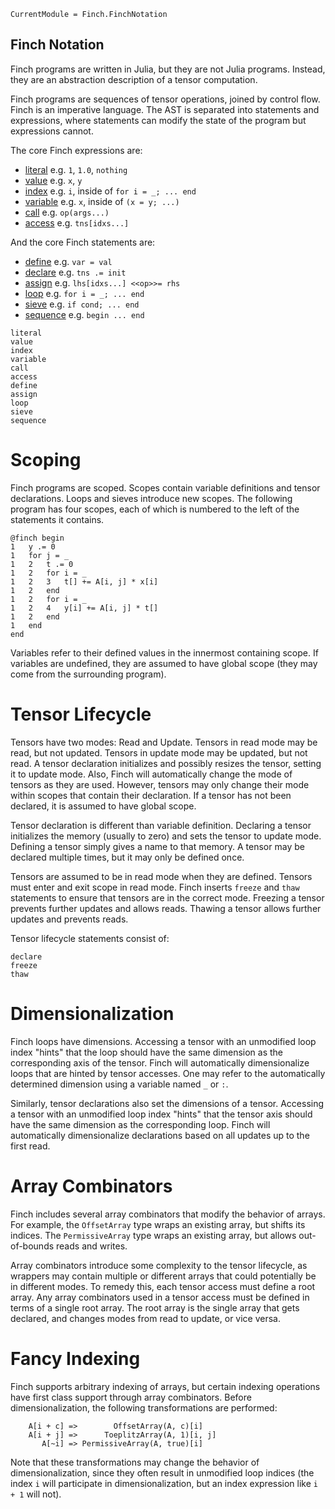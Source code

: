 ```@meta
CurrentModule = Finch.FinchNotation
```

## Finch Notation

Finch programs are written in Julia, but they are not Julia programs.
Instead, they are an abstraction description of a tensor computation.

Finch programs are sequences of tensor operations, joined by control flow. Finch
is an imperative language. The AST is separated into statements and expressions,
where statements can modify the state of the program but expressions cannot.

The core Finch expressions are:

- [literal](@ref) e.g. `1`, `1.0`, `nothing`
- [value](@ref) e.g. `x`, `y`
- [index](@ref) e.g. `i`, inside of `for i = _; ... end`
- [variable](@ref) e.g. `x`, inside of `(x = y; ...)`
- [call](@ref) e.g. `op(args...)`
- [access](@ref) e.g. `tns[idxs...]`

And the core Finch statements are:

- [define](@ref) e.g. `var = val`
- [declare](@ref) e.g. `tns .= init`
- [assign](@ref) e.g. `lhs[idxs...] <<op>>= rhs`
- [loop](@ref) e.g. `for i = _; ... end`
- [sieve](@ref) e.g. `if cond; ... end`
- [sequence](@ref) e.g. `begin ... end`

```@docs
literal
value
index
variable
call
access
define
assign
loop
sieve
sequence
```

# Scoping

Finch programs are scoped. Scopes contain variable definitions and tensor
declarations.  Loops and sieves introduce new scopes. The following program
has four scopes, each of which is numbered to the left of the statements it contains.

```
@finch begin
1   y .= 0
1   for j = _
1   2   t .= 0
1   2   for i = _
1   2   3   t[] += A[i, j] * x[i]
1   2   end
1   2   for i = _
1   2   4   y[i] += A[i, j] * t[]
1   2   end
1   end
end
```

Variables refer to their defined values in the innermost containing scope. If variables are undefined, they are assumed to have global scope (they may come from the surrounding program).

# Tensor Lifecycle

Tensors have two modes: Read and Update. Tensors in read mode may be read, but not updated. Tensors in update mode may be updated, but not read. A tensor declaration initializes and possibly resizes the tensor, setting it to update mode. Also, Finch will automatically change the mode of tensors as they are used. However, tensors may only change their mode within scopes that contain their declaration. If a tensor has not been declared, it is assumed to have global scope.

Tensor declaration is different than variable definition. Declaring a tensor initializes the memory (usually to zero) and sets the tensor to update mode. Defining a tensor simply gives a name to that memory. A tensor may be declared multiple times, but it may only be defined once.

Tensors are assumed to be in read mode when they are defined. 
Tensors must enter and exit scope in read mode. Finch inserts
`freeze` and `thaw` statements to ensure that tensors are in the correct mode. Freezing a tensor prevents further updates and allows reads. Thawing a tensor allows further updates and prevents reads.

Tensor lifecycle statements consist of:
```@docs
declare
freeze
thaw
```

# Dimensionalization

Finch loops have dimensions. Accessing a tensor with an unmodified loop index
"hints" that the loop should have the same dimension as the corresponding axis
of the tensor. Finch will automatically dimensionalize loops that are hinted by
tensor accesses. One may refer to the automatically determined dimension using a
variable named `_` or `:`. 

Similarly, tensor declarations also set the dimensions of a tensor. Accessing a tensor with an unmodified loop index
"hints" that the tensor axis should have the same dimension as the corresponding loop. Finch will automatically dimensionalize declarations based on all updates up to the first read.  

# Array Combinators

Finch includes several array combinators that modify the behavior of arrays. For
example, the `OffsetArray` type wraps an existing array, but shifts its
indices. The `PermissiveArray` type wraps an existing array, but allows
out-of-bounds reads and writes.

Array combinators introduce some complexity to the tensor lifecycle, as wrappers
may contain multiple or different arrays that could potentially be in different
modes. To remedy this, each tensor access must define a root array. Any array combinators used in a tensor access must be defined in terms of a single root array. The root array is the single array that gets declared, and changes modes from read to update, or vice versa.

# Fancy Indexing

Finch supports arbitrary indexing of arrays, but certain
indexing operations have first class support through
array combinators. Before dimensionalization, the following transformations are performed:

```
    A[i + c] =>        OffsetArray(A, c)[i]
    A[i + j] =>      ToeplitzArray(A, 1)[i, j]
       A[~i] => PermissiveArray(A, true)[i]
```

Note that these transformations may change the behavior of dimensionalization, since they often result in unmodified loop indices (the index `i` will participate in dimensionalization, but an index expression like `i + 1` will not).